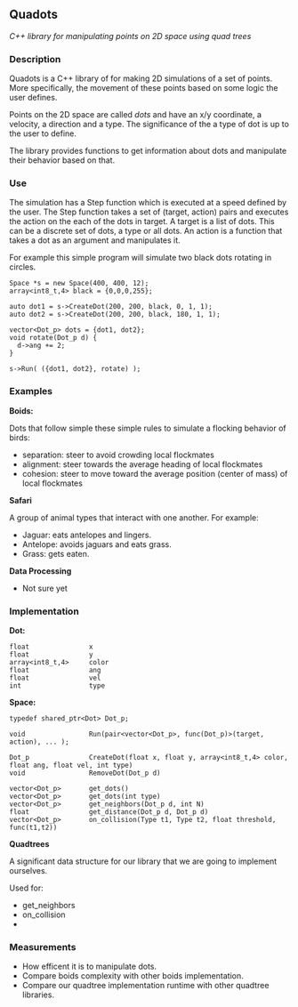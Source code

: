 ## Quadots
*C++ library for manipulating points on 2D space using quad trees*

### Description
Quadots is a C++ library of for making 2D simulations of a set of points. More specifically, the movement of these points based on some logic the user defines.

Points on the 2D space are called *dots* and have an x/y coordinate, a velocity, a direction and a type. The significance of the a type of dot is up to the user to define.

The library provides functions to get information about dots and manipulate their behavior based on that.

### Use
The simulation has a Step function which is executed at a speed defined by the user.
The Step function takes a set of (target, action) pairs and executes the action on the each of the dots in target.
A target is a list of dots. This can be a discrete set of dots, a type or all dots.
An action is a function that takes a dot as an argument and manipulates it.

For example this simple program will simulate two black dots rotating in circles.
```
Space *s = new Space(400, 400, 12);
array<int8_t,4> black = {0,0,0,255};

auto dot1 = s->CreateDot(200, 200, black, 0, 1, 1);
auto dot2 = s->CreateDot(200, 200, black, 180, 1, 1);

vector<Dot_p> dots = {dot1, dot2};
void rotate(Dot_p d) {
  d->ang += 2;
}

s->Run( ({dot1, dot2}, rotate) );
```

### Examples
**Boids:**

Dots that follow simple these simple rules to simulate a flocking behavior of birds:
* separation: steer to avoid crowding local flockmates
* alignment: steer towards the average heading of local flockmates
* cohesion: steer to move toward the average position (center of mass) of local flockmates

**Safari**

A group of animal types that interact with one another. For example:
* Jaguar: eats antelopes and lingers.
* Antelope: avoids jaguars and eats grass.
* Grass: gets eaten.

**Data Processing**

* Not sure yet

### Implementation

**Dot:**
```
float               x
float               y
array<int8_t,4>		color
float               ang
float               vel
int                 type
```

**Space:**
```
typedef shared_ptr<Dot> Dot_p;

void                Run(pair<vector<Dot_p>, func(Dot_p)>(target, action), ... );

Dot_p               CreateDot(float x, float y, array<int8_t,4> color, float ang, float vel, int type)
void                RemoveDot(Dot_p d)

vector<Dot_p>       get_dots()
vector<Dot_p>       get_dots(int type)
vector<Dot_p>       get_neighbors(Dot_p d, int N)
float               get_distance(Dot_p d, Dot_p d)
vector<Dot_p>       on_collision(Type t1, Type t2, float threshold, func(t1,t2))
```

**Quadtrees**

A significant data structure for our library that we are going to implement ourselves.

Used for:
* get_neighbors
* on_collision
* 

### Measurements
* How efficent it is to manipulate dots.
* Compare boids complexity with other boids implementation.
* Compare our quadtree implementation runtime with other quadtree libraries.
